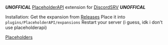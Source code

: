 _**UNOFFICAL**_ [PlaceholderAPI](https://www.spigotmc.org/resources/placeholderapi.6245/) extension for [DiscordSRV](https://www.spigotmc.org/resources/discordsrv.18494/) _**UNOFFICAL**_

Installation:
Get the expansion from [Releases](https://github.com/Vankka/DSRVPAPI/releases) 
Place it into `plugins/PlaceholderAPI/expansions` 
Restart your server (i guess, idk i don't use placeholderapi) 

[Placeholders](https://www.spigotmc.org/wiki/placeholderapi-plugin-placeholders-page-2/#discordsrv)
